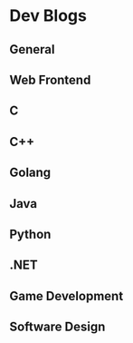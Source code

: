 <script setup>
import { ref } from 'vue';
import NavContainer from '../components/NavContainer.vue';
import newsData from '../assets/cs/dev-blogs.json';

const data = ref(newsData);
</script>

# Dev Blogs

## General 

<NavContainer :data="data.general"/>

## Web Frontend

<NavContainer :data="data.webFrontend"/>

## C

## C++

<NavContainer :data="data.cpp"/>

## Golang

<NavContainer :data="data.golang"/>

## Java

<NavContainer :data="data.java"/>

## Python

<NavContainer :data="data.python"/>

## .NET

<NavContainer :data="data.net"/>

## Game Development

<NavContainer :data="data.gameDevelopment"/>

## Software Design

<NavContainer :data="data.softwareDesign"/>
